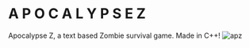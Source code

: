 # A P O C A L Y P S E  Z
Apocalypse Z, a text based Zombie survival game.
Made in C++!
![apz](https://user-images.githubusercontent.com/10094886/182449821-4dd63fd1-3c03-4712-9279-8b45f5644723.png)
